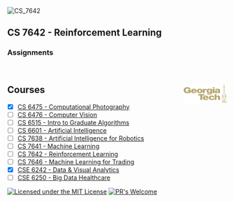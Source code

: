 ![CS_7642]()
## CS 7642 - Reinforcement Learning


### Assignments


<br />

## Courses <img src="https://github.com/Jadams29/Georgia-Tech/blob/master/gt-logo.png" align="right" width="100">
- [X] [CS 6475 - Computational Photography](https://github.com/Jadams29/Georgia-Tech/tree/master/CS%206475%20-%20Computational%20Photography)
- [ ] [CS 6476 - Computer Vision](https://github.com/Jadams29/Georgia-Tech/tree/master/CS%206476%20-%20Computer%20Vision)
- [ ] [CS 6515 - Intro to Graduate Algorithms](https://github.com/Jadams29/Georgia-Tech/tree/master/CS%206515%20-%20Intro%20to%20Graduate%20Algorithms)
- [ ] [CS 6601 - Artificial Intelligence](https://github.com/Jadams29/Georgia-Tech/tree/master/CS%206601%20-%20Artificial%20Intelligence)
- [ ] [CS 7638 - Artificial Intelligence for Robotics](https://github.com/Jadams29/Georgia-Tech/tree/master/CS%207638%20-%20Artificial%20Intelligence%20for%20Robotics)
- [ ] [CS 7641 - Machine Learning](https://github.com/Jadams29/Georgia-Tech/tree/master/CS%207641%20-%20Machine%20Learning)
- [ ] [CS 7642 - Reinforcement Learning](https://github.com/Jadams29/Georgia-Tech/tree/master/CS%207642%20-%20Reinforcement%20Learning)
- [ ] [CS 7646 - Machine Learning for Trading](https://github.com/Jadams29/Georgia-Tech/tree/master/CS%207646%20-%20Machine%20Learning%20for%20Trading)
- [X] [CSE 6242 - Data & Visual Analytics](https://github.com/Jadams29/Georgia-Tech/tree/master/CSE%206242%20-%20Data%20%26%20Visual%20Analytics)
- [ ] [CSE 6250 - Big Data Healthcare](https://github.com/Jadams29/Georgia-Tech/tree/master/CSE%206250%20-%20Big%20Data%20Healthcare)

[![Licensed under the MIT License](https://img.shields.io/badge/License-MIT-blue.svg)](https://github.com/Microsoft/BosqueLanguage/blob/master/LICENSE.txt)
[![PR's Welcome](https://img.shields.io/badge/PRs%20-welcome-brightgreen.svg)](#contribute)
